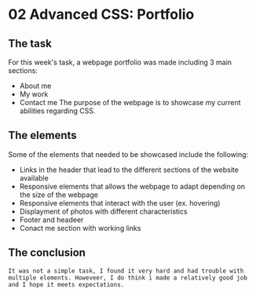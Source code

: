 # 02 Advanced CSS: Portfolio

## The task

For this week's task, a webpage portfolio was made including 3 main sections:
* About me
* My work
* Contact me
The purpose of the webpage is to showcase my current abilities regarding CSS.

## The elements

Some of the elements that needed to be showcased include the following:
+ Links in the header that lead to the different sections of the website available
+ Responsive elements that allows the webpage to adapt depending on the size of the webpage 
+ Responsive elements that interact with the user (ex. hovering)
+ Displayment of photos with different characteristics 
+ Footer and headeer 
+ Conact me section with working links 

## The conclusion
```
It was not a simple task, I found it very hard and had trouble with multiple elements. Howeveer, I do think i made a relatively good job and I hope it meets expectations.
```